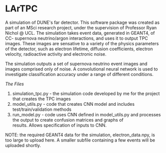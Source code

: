 # LArTPC
A simulation of DUNE's far detector. This software package was created as part of an MSci research project, under the supervision of Professor Ryan Nichol @ UCL. The simulation takes event data, generated in GEANT4, of CC- supernova neutrino/argon interactions, and uses it to output TPC images. These images are sensative to a variety of the physics parameters of the detector, such as electron lifetime, diffusion coefficients, electron velocity, radioactive activity and electronic noise.

The simulation outputs a set of supernova neutrino event images and images comprised only of noise. A convolutional neural network is used to investigate classification accuracy under a range of different conditions. 

*The Files* 
1) simulation_tpc.py - the simulation code developed by me for the project that creates the TPC images
2) model_utils.py    - code that creates CNN model and includes test/train/validation methods 
3) run_model.py      - code uses CNN defined in model_utils.py and processes the output to create confusion matrices and graphs of     
                       results. Allows specification of inputs to CNN. 

NOTE: the required GEANT4 data for the simulation, electron_data.npy, is too large to upload here. A smaller subfile containing a few events will be uploaded shortly. 
